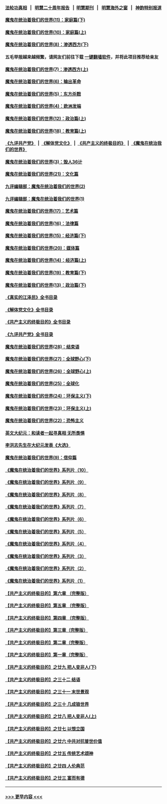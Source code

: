 #### [法轮功真相](https://github.com/gfw-breaker/truth/blob/master/README.md?t=0) &nbsp;&nbsp;|&nbsp;&nbsp; [明慧二十周年报告](https://github.com/gfw-breaker/mh-reports/blob/master/README.md?t=0) &nbsp;&nbsp;|&nbsp;&nbsp;[明慧期刊](https://github.com/gfw-breaker/mh-qikan) &nbsp;&nbsp;|&nbsp;&nbsp; [明慧海外之窗](https://github.com/gfw-breaker/mh-news/blob/master/README.md?t=0) &nbsp;&nbsp;|&nbsp;&nbsp; [神韵特别报道](https://github.com/gfw-breaker/mh-news/blob/master/shenyun.md?t=0)
#### [魔鬼在统治着我们的世界(11)：家庭篇(下)](../pages/nsc422/n10440961.md?t=12070850) 
#### [魔鬼在统治着我们的世界(10)：家庭篇(上)](../pages/nsc422/n10435448.md?t=12070850) 
#### [魔鬼在统治着我们的世界(8)：渗透西方(下)](../pages/nsc422/n10429603.md?t=12070850) 
#### 五毛举报越来越频繁，请网友们前往下载 [一键翻墙软件](https://github.com/gfw-breaker/ssr-accounts)，并将此项目推荐给亲友
#### [魔鬼在统治着我们的世界(7)：渗透西方(上)](../pages/nsc422/n10426013.md?t=12070850) 
#### [魔鬼在统治着我们的世界(6)：输出革命](../pages/nsc422/n10421536.md?t=12070850) 
#### [魔鬼在统治着我们的世界(5)：东方杀戮](../pages/nsc422/n10417707.md?t=12070850) 
#### [魔鬼在统治着我们的世界(4)：欧洲发端](../pages/nsc422/n10414890.md?t=12070850) 
#### [魔鬼在统治着我们的世界(12)：政治篇(上)](../pages/nsc422/n10444576.md?t=12070850) 
#### [魔鬼在统治着我们的世界(18)：教育篇(上)](../pages/nsc422/n10526970.md?t=12070850) 
#### [《九评共产党》](https://github.com/begood0513/9ping.md/blob/master/README.md) &nbsp;|&nbsp; [《解体党文化》](../../../../jtdwh.md/blob/master/README.md)  &nbsp;|&nbsp; [《共产主义的终极目的》](../../../../gczydzjmd.md/blob/master/README.md) &nbsp;|&nbsp; [《魔鬼在统治我们的世界》](../../../../mgztzwmdsj.md/blob/master/README.md) 
#### [魔鬼在统治着我们的世界(3)：毁人36计](../pages/nsc422/n10411583.md?t=12070850) 
#### [魔鬼在统治着我们的世界(21)：文化篇](../pages/nsc422/n10597706.md?t=12070850) 
#### [九评编辑部：魔鬼在统治着我们的世界(2)](../pages/nsc422/n10410036.md?t=12070850) 
#### [九评编辑部：魔鬼在统治着我们的世界(1)](../pages/nsc422/n10406825.md?t=12070850) 
#### [魔鬼在统治着我们的世界(17)：艺术篇](../pages/nsc422/n10499093.md?t=12070850) 
#### [魔鬼在统治着我们的世界(16)：法律篇](../pages/nsc422/n10485969.md?t=12070850) 
#### [魔鬼在统治着我们的世界(15)：经济篇(下)](../pages/nsc422/n10469975.md?t=12070850) 
#### [魔鬼在统治着我们的世界(20)：媒体篇](../pages/nsc422/n10586579.md?t=12070850) 
#### [魔鬼在统治着我们的世界(14)：经济篇(上)](../pages/nsc422/n10457370.md?t=12070850) 
#### [魔鬼在统治着我们的世界(19)：教育篇(下)](../pages/nsc422/n10564808.md?t=12070850) 
#### [魔鬼在统治着我们的世界(13)：政治篇(下)](../pages/nsc422/n10448270.md?t=12070850) 
#### [《真实的江泽民》全书目录](../pages/nsc422/n13721399.md?t=12070850) 
#### [《解体党文化》全书目录](../pages/nsc422/n13721157.md?t=12070850) 
#### [《共产主义的终极目的》全书目录](../pages/nsc422/n13721048.md?t=12070850) 
#### [《九评共产党》全书目录](../pages/nsc422/n13708085.md?t=12070850) 
#### [魔鬼在统治着我们的世界(28)：结束语](../pages/nsc422/n10936246.md?t=12070850) 
#### [魔鬼在统治着我们的世界(27)：全球野心(下)](../pages/nsc422/n10928319.md?t=12070850) 
#### [魔鬼在统治着我们的世界(26)：全球野心(上)](../pages/nsc422/n10900318.md?t=12070850) 
#### [魔鬼在统治着我们的世界(25)：全球化](../pages/nsc422/n10788205.md?t=12070850) 
#### [魔鬼在统治着我们的世界(24)：环保主义(下)](../pages/nsc422/n10695307.md?t=12070850) 
#### [魔鬼在统治着我们的世界(23)：环保主义(上)](../pages/nsc422/n10688613.md?t=12070850) 
#### [魔鬼在统治着我们的世界(22)：恐怖主义](../pages/nsc422/n10614727.md?t=12070850) 
#### [英文大纪元：和读者一起寻真相 无所畏惧](../pages/nsc422/n12542027.md?t=12070850) 
#### [李洪志先生在大纪元发表《大选》](../pages/nsc422/n12534746.md?t=12070850) 
#### [魔鬼在统治着我们的世界(9)：信仰篇](../pages/nsc422/n10432159.md?t=12070850) 
#### [《魔鬼在统治着我们的世界》系列片（10）](../pages/nsc422/n12292670.md?t=12070850) 
#### [《魔鬼在统治着我们的世界》系列片（9）](../pages/nsc422/n12290859.md?t=12070850) 
#### [《魔鬼在统治着我们的世界》系列片（8）](../pages/nsc422/n12287445.md?t=12070850) 
#### [《魔鬼在统治着我们的世界》系列片（7）](../pages/nsc422/n12283425.md?t=12070850) 
#### [《魔鬼在统治着我们的世界》系列片（6）](../pages/nsc422/n12282314.md?t=12070850) 
#### [《魔鬼在统治着我们的世界》系列片（5）](../pages/nsc422/n12281419.md?t=12070850) 
#### [《魔鬼在统治着我们的世界》系列片（4）](../pages/nsc422/n12274024.md?t=12070850) 
#### [《魔鬼在统治着我们的世界》系列片（3）](../pages/nsc422/n12271322.md?t=12070850) 
#### [《魔鬼在统治着我们的世界》系列片（2）](../pages/nsc422/n12269049.md?t=12070850) 
#### [《魔鬼在统治着我们的世界》系列片（1）](../pages/nsc422/n12267575.md?t=12070850) 
#### [【共产主义的终极目的】第六章 （完整版）](../pages/nsc422/n11428913.md?t=12070850) 
#### [【共产主义的终极目的】第五章 （完整版）](../pages/nsc422/n11428912.md?t=12070850) 
#### [【共产主义的终极目的】第四章 （完整版）](../pages/nsc422/n11428907.md?t=12070850) 
#### [【共产主义的终极目的】第三章（完整版）](../pages/nsc422/n11428848.md?t=12070850) 
#### [【共产主义的终极目的】第二章（完整版）](../pages/nsc422/n11428831.md?t=12070850) 
#### [【共产主义的终极目的】第一章（完整版）](../pages/nsc422/n11417651.md?t=12070850) 
#### [【共产主义的终极目的】之廿九 把人变非人(下)](../pages/nsc422/n11344140.md?t=12070850) 
#### [【共产主义的终极目的】之三十二 结语](../pages/nsc422/n11360535.md?t=12070850) 
#### [【共产主义的终极目的】之三十一 末世景观](../pages/nsc422/n11351129.md?t=12070850) 
#### [【共产主义的终极目的】之三十 几成狼世界](../pages/nsc422/n11348280.md?t=12070850) 
#### [【共产主义的终极目的】之廿八 把人变非人(上)](../pages/nsc422/n11340492.md?t=12070850) 
#### [【共产主义的终极目的】之廿七 以恨立国](../pages/nsc422/n11336944.md?t=12070850) 
#### [【共产主义的终极目的】之廿六 中共对抗普世价值](../pages/nsc422/n11324785.md?t=12070850) 
#### [【共产主义的终极目的】之廿五 传统艺术颂神](../pages/nsc422/n11296396.md?t=12070850) 
#### [【共产主义的终极目的】之廿四 人伦典范](../pages/nsc422/n11296397.md?t=12070850) 
#### [【共产主义的终极目的】之廿三 富而有德](../pages/nsc422/n11283598.md?t=12070850) 

----
#### [ >>> 更早内容 <<< ](../indexes/nsc422-earlier.md)
